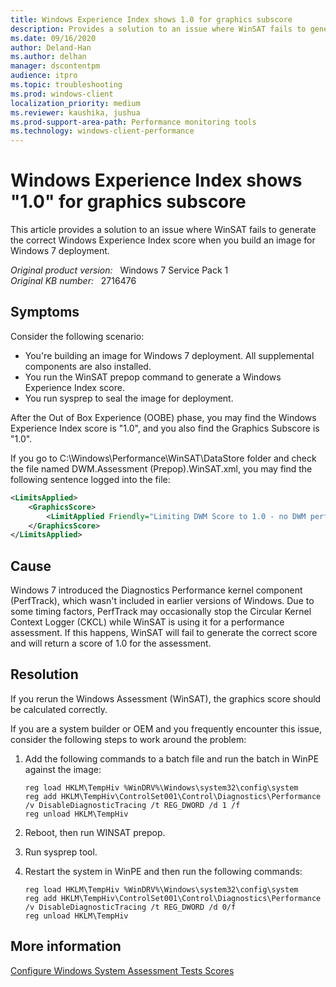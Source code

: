 ```yaml
---
title: Windows Experience Index shows 1.0 for graphics subscore
description: Provides a solution to an issue where WinSAT fails to generate the correct Windows Experience Index score when you build an image for Windows 7 deployment.
ms.date: 09/16/2020
author: Deland-Han 
ms.author: delhan
manager: dscontentpm
audience: itpro
ms.topic: troubleshooting
ms.prod: windows-client
localization_priority: medium
ms.reviewer: kaushika, jushua
ms.prod-support-area-path: Performance monitoring tools
ms.technology: windows-client-performance
---
```

# Windows Experience Index shows "1.0" for graphics subscore

This article provides a solution to an issue where WinSAT fails to generate the correct Windows Experience Index score when you build an image for Windows 7 deployment.

_Original product version:_ &nbsp; Windows 7 Service Pack 1  
_Original KB number:_ &nbsp; 2716476

## Symptoms

Consider the following scenario:

- You're building an image for Windows 7 deployment. All supplemental components are also installed.
- You run the WinSAT prepop command to generate a Windows Experience Index score.
- You run sysprep to seal the image for deployment.

After the Out of Box Experience (OOBE) phase, you may find the Windows Experience Index score is "1.0", and you also find the Graphics Subscore is "1.0".

If you go to C:\\Windows\\Performance\\WinSAT\\DataStore folder and check the file named DWM.Assessment (Prepop).WinSAT.xml, you may find the following sentence logged into the file:

```xml
<LimitsApplied>
    <GraphicsScore>
        <LimitApplied Friendly="Limiting DWM Score to 1.0 - no DWM performance score">NoScore</LimitApplied>
    </GraphicsScore>
</LimitsApplied>
```

## Cause

Windows 7 introduced the Diagnostics Performance kernel component (PerfTrack), which wasn't included in earlier versions of Windows. Due to some timing factors, PerfTrack may occasionally stop the Circular Kernel Context Logger (CKCL) while WinSAT is using it for a performance assessment. If this happens, WinSAT will fail to generate the correct score and will return a score of 1.0 for the assessment.

## Resolution

If you rerun the Windows Assessment (WinSAT), the graphics score should be calculated correctly.

If you are a system builder or OEM and you frequently encounter this issue, consider the following steps to work around the problem:

1. Add the following commands to a batch file and run the batch in WinPE against the image:

    ```console
    reg load HKLM\TempHiv %WinDRV%\Windows\system32\config\system
    reg add HKLM\TempHiv\ControlSet001\Control\Diagnostics\Performance /v DisableDiagnosticTracing /t REG_DWORD /d 1 /f
    reg unload HKLM\TempHiv
    ```

2. Reboot, then run WINSAT prepop.
3. Run sysprep tool.
4. Restart the system in WinPE and then run the following commands:

    ```console
    reg load HKLM\TempHiv %WinDRV%\Windows\system32\config\system
    reg add HKLM\TempHiv\ControlSet001\Control\Diagnostics\Performance /v DisableDiagnosticTracing /t REG_DWORD /d 0/f
    reg unload HKLM\TempHiv
    ```

## More information

[Configure Windows System Assessment Tests Scores](/previous-versions/windows/it-pro/windows-7/dd744241(v=ws.10))
